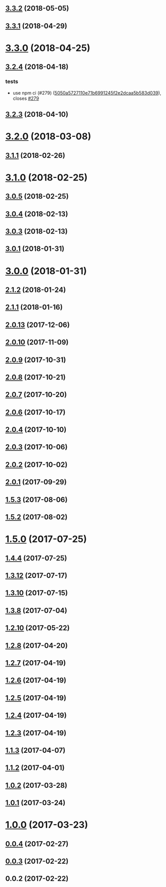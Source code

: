 <a name="3.3.2"></a>
## [3.3.2](https://github.com/dollarshaveclub/stickybits/compare/3.3.1...3.3.2) (2018-05-05)




<a name="3.3.1"></a>
## [3.3.1](https://github.com/dollarshaveclub/stickybits/compare/3.3.0...3.3.1) (2018-04-29)




<a name="3.3.0"></a>
# [3.3.0](https://github.com/dollarshaveclub/stickybits/compare/3.2.4...3.3.0) (2018-04-25)




<a name="3.2.4"></a>
## [3.2.4](https://github.com/dollarshaveclub/stickybits/compare/3.2.3...3.2.4) (2018-04-18)


### tests

* use npm ci (#279) ([5050a5727110e71b6991245f2e2dcaa5b583d039](https://github.com/dollarshaveclub/stickybits/commit/5050a5727110e71b6991245f2e2dcaa5b583d039)), closes [#279](https://github.com/dollarshaveclub/stickybits/issues/279)



<a name="3.2.3"></a>
## [3.2.3](https://github.com/dollarshaveclub/stickybits/compare/3.2.0...3.2.3) (2018-04-10)




<a name="3.2.0"></a>
# [3.2.0](https://github.com/dollarshaveclub/stickybits/compare/3.1.1...3.2.0) (2018-03-08)




<a name="3.1.1"></a>
## [3.1.1](https://github.com/dollarshaveclub/stickybits/compare/3.1.0...3.1.1) (2018-02-26)




<a name="3.1.0"></a>
# [3.1.0](https://github.com/dollarshaveclub/stickybits/compare/3.0.5...3.1.0) (2018-02-25)




<a name="3.0.5"></a>
## [3.0.5](https://github.com/dollarshaveclub/stickybits/compare/3.0.4...3.0.5) (2018-02-25)




<a name="3.0.4"></a>
## [3.0.4](https://github.com/dollarshaveclub/stickybits/compare/3.0.3...3.0.4) (2018-02-13)




<a name="3.0.3"></a>
## [3.0.3](https://github.com/dollarshaveclub/stickybits/compare/3.0.1...3.0.3) (2018-02-13)




<a name="3.0.1"></a>
## [3.0.1](https://github.com/dollarshaveclub/stickybits/compare/3.0.0...3.0.1) (2018-01-31)




<a name="3.0.0"></a>
# [3.0.0](https://github.com/dollarshaveclub/stickybits/compare/2.1.2...3.0.0) (2018-01-31)




<a name="2.1.2"></a>
## [2.1.2](https://github.com/dollarshaveclub/stickybits/compare/2.1.1...2.1.2) (2018-01-24)




<a name="2.1.1"></a>
## [2.1.1](https://github.com/dollarshaveclub/stickybits/compare/2.0.13...2.1.1) (2018-01-16)




<a name="2.0.13"></a>
## [2.0.13](https://github.com/dollarshaveclub/stickybits/compare/2.0.10...2.0.13) (2017-12-06)




<a name="2.0.10"></a>
## [2.0.10](https://github.com/dollarshaveclub/stickybits/compare/2.0.9...2.0.10) (2017-11-09)




<a name="2.0.9"></a>
## [2.0.9](https://github.com/dollarshaveclub/stickybits/compare/2.0.8...2.0.9) (2017-10-31)




<a name="2.0.8"></a>
## [2.0.8](https://github.com/dollarshaveclub/stickybits/compare/2.0.7...2.0.8) (2017-10-21)




<a name="2.0.7"></a>
## [2.0.7](https://github.com/dollarshaveclub/stickybits/compare/2.0.6...2.0.7) (2017-10-20)




<a name="2.0.6"></a>
## [2.0.6](https://github.com/dollarshaveclub/stickybits/compare/2.0.4...2.0.6) (2017-10-17)




<a name="2.0.4"></a>
## [2.0.4](https://github.com/dollarshaveclub/stickybits/compare/2.0.3...2.0.4) (2017-10-10)




<a name="2.0.3"></a>
## [2.0.3](https://github.com/dollarshaveclub/stickybits/compare/2.0.2...2.0.3) (2017-10-06)




<a name="2.0.2"></a>
## [2.0.2](https://github.com/dollarshaveclub/stickybits/compare/2.0.1...2.0.2) (2017-10-02)




<a name="2.0.1"></a>
## [2.0.1](https://github.com/dollarshaveclub/stickybits/compare/1.5.3...2.0.1) (2017-09-29)




<a name="1.5.3"></a>
## [1.5.3](https://github.com/dollarshaveclub/stickybits/compare/1.5.2...1.5.3) (2017-08-06)




<a name="1.5.2"></a>
## [1.5.2](https://github.com/dollarshaveclub/stickybits/compare/1.5.0...1.5.2) (2017-08-02)




<a name="1.5.0"></a>
# [1.5.0](https://github.com/dollarshaveclub/stickybits/compare/1.4.4...1.5.0) (2017-07-25)




<a name="1.4.4"></a>
## [1.4.4](https://github.com/dollarshaveclub/stickybits/compare/1.3.12...1.4.4) (2017-07-25)




<a name="1.3.12"></a>
## [1.3.12](https://github.com/dollarshaveclub/stickybits/compare/1.3.10...1.3.12) (2017-07-17)




<a name="1.3.10"></a>
## [1.3.10](https://github.com/dollarshaveclub/stickybits/compare/1.3.8...1.3.10) (2017-07-15)




<a name="1.3.8"></a>
## [1.3.8](https://github.com/dollarshaveclub/stickybits/compare/1.3.5...1.3.8) (2017-07-04)




<a name="1.2.10"></a>
## [1.2.10](https://github.com/dollarshaveclub/stickybits/compare/1.2.8...1.2.10) (2017-05-22)




<a name="1.2.8"></a>
## [1.2.8](https://github.com/dollarshaveclub/stickybits/compare/1.2.7...1.2.8) (2017-04-20)




<a name="1.2.7"></a>
## [1.2.7](https://github.com/dollarshaveclub/stickybits/compare/1.2.6...1.2.7) (2017-04-19)




<a name="1.2.6"></a>
## [1.2.6](https://github.com/dollarshaveclub/stickybits/compare/1.2.5...1.2.6) (2017-04-19)




<a name="1.2.5"></a>
## [1.2.5](https://github.com/dollarshaveclub/stickybits/compare/1.2.4...1.2.5) (2017-04-19)




<a name="1.2.4"></a>
## [1.2.4](https://github.com/dollarshaveclub/stickybits/compare/1.2.3...1.2.4) (2017-04-19)




<a name="1.2.3"></a>
## [1.2.3](https://github.com/dollarshaveclub/stickybits/compare/1.1.3...1.2.3) (2017-04-19)




<a name="1.1.3"></a>
## [1.1.3](https://github.com/dollarshaveclub/stickybits/compare/1.1.2...1.1.3) (2017-04-07)




<a name="1.1.2"></a>
## [1.1.2](https://github.com/dollarshaveclub/stickybits/compare/1.0.2...1.1.2) (2017-04-01)




<a name="1.0.2"></a>
## [1.0.2](https://github.com/dollarshaveclub/stickybits/compare/1.0.1...1.0.2) (2017-03-28)




<a name="1.0.1"></a>
## [1.0.1](https://github.com/dollarshaveclub/stickybits/compare/1.0.0...1.0.1) (2017-03-24)




<a name="1.0.0"></a>
# [1.0.0](https://github.com/dollarshaveclub/stickybits/compare/0.0.4...1.0.0) (2017-03-23)




<a name="0.0.4"></a>
## [0.0.4](https://github.com/dollarshaveclub/stickybits/compare/0.0.3...0.0.4) (2017-02-27)




<a name="0.0.3"></a>
## [0.0.3](https://github.com/dollarshaveclub/stickybits/compare/0.0.2...0.0.3) (2017-02-22)




<a name="0.0.2"></a>
## 0.0.2 (2017-02-22)




